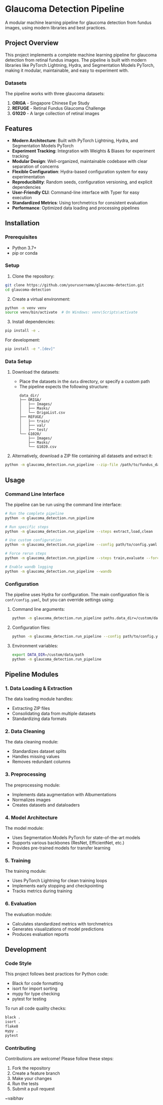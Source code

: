 # Glaucoma Detection Pipeline

A modular machine learning pipeline for glaucoma detection from fundus images, using modern libraries and best practices.

## Project Overview

This project implements a complete machine learning pipeline for glaucoma detection from retinal fundus images. The pipeline is built with modern libraries like PyTorch Lightning, Hydra, and Segmentation Models PyTorch, making it modular, maintainable, and easy to experiment with.

### Datasets

The pipeline works with three glaucoma datasets:

1. **ORIGA** - Singapore Chinese Eye Study
2. **REFUGE** - Retinal Fundus Glaucoma Challenge
3. **G1020** - A large collection of retinal images

## Features

- **Modern Architecture**: Built with PyTorch Lightning, Hydra, and Segmentation Models PyTorch
- **Experiment Tracking**: Integration with Weights & Biases for experiment tracking
- **Modular Design**: Well-organized, maintainable codebase with clear separation of concerns
- **Flexible Configuration**: Hydra-based configuration system for easy experimentation
- **Reproducibility**: Random seeds, configuration versioning, and explicit dependencies
- **User-Friendly CLI**: Command-line interface with Typer for easy execution
- **Standardized Metrics**: Using torchmetrics for consistent evaluation
- **Performance**: Optimized data loading and processing pipelines

## Installation

### Prerequisites

- Python 3.7+
- pip or conda

### Setup

1. Clone the repository:

```bash
git clone https://github.com/yourusername/glaucoma-detection.git
cd glaucoma-detection
```

2. Create a virtual environment:

```bash
python -m venv venv
source venv/bin/activate  # On Windows: venv\Scripts\activate
```

3. Install dependencies:

```bash
pip install -e .
```

For development:

```bash
pip install -e ".[dev]"
```

### Data Setup

1. Download the datasets:
   - Place the datasets in the `data` directory, or specify a custom path
   - The pipeline expects the following structure:
     ```
     data_dir/
     ├── ORIGA/
     │   ├── Images/
     │   ├── Masks/
     │   └── OrigaList.csv
     ├── REFUGE/
     │   ├── train/
     │   ├── val/
     │   ├── test/
     └── G1020/
         ├── Images/
         ├── Masks/
         └── G1020.csv
     ```

2. Alternatively, download a ZIP file containing all datasets and extract it:

```bash
python -m glaucoma_detection.run_pipeline --zip-file /path/to/fundus_dataset.zip --steps extract
```

## Usage

### Command Line Interface

The pipeline can be run using the command line interface:

```bash
# Run the complete pipeline
python -m glaucoma_detection.run_pipeline

# Run specific steps
python -m glaucoma_detection.run_pipeline --steps extract,load,clean

# Use custom configuration
python -m glaucoma_detection.run_pipeline --config path/to/config.yaml

# Force rerun steps
python -m glaucoma_detection.run_pipeline --steps train,evaluate --force

# Enable wandb logging
python -m glaucoma_detection.run_pipeline --wandb
```

### Configuration

The pipeline uses Hydra for configuration. The main configuration file is `conf/config.yaml`, but you can override settings using:

1. Command line arguments:
   ```bash
   python -m glaucoma_detection.run_pipeline paths.data_dir=/custom/data/path model=unet++
   ```

2. Configuration files:
   ```bash
   python -m glaucoma_detection.run_pipeline --config path/to/config.yaml
   ```

3. Environment variables:
   ```bash
   export DATA_DIR=/custom/data/path
   python -m glaucoma_detection.run_pipeline
   ```

## Pipeline Modules

### 1. Data Loading & Extraction

The data loading module handles:
- Extracting ZIP files
- Consolidating data from multiple datasets
- Standardizing data formats

### 2. Data Cleaning

The data cleaning module:
- Standardizes dataset splits
- Handles missing values
- Removes redundant columns

### 3. Preprocessing

The preprocessing module:
- Implements data augmentation with Albumentations
- Normalizes images
- Creates datasets and dataloaders

### 4. Model Architecture

The model module:
- Uses Segmentation Models PyTorch for state-of-the-art models
- Supports various backbones (ResNet, EfficientNet, etc.)
- Provides pre-trained models for transfer learning

### 5. Training

The training module:
- Uses PyTorch Lightning for clean training loops
- Implements early stopping and checkpointing
- Tracks metrics during training

### 6. Evaluation

The evaluation module:
- Calculates standardized metrics with torchmetrics
- Generates visualizations of model predictions
- Produces evaluation reports

## Development

### Code Style

This project follows best practices for Python code:
- Black for code formatting
- isort for import sorting
- mypy for type checking
- pytest for testing

To run all code quality checks:

```bash
black .
isort .
flake8
mypy .
pytest
```

### Contributing

Contributions are welcome! Please follow these steps:

1. Fork the repository
2. Create a feature branch
3. Make your changes
4. Run the tests
5. Submit a pull request


~vaibhav